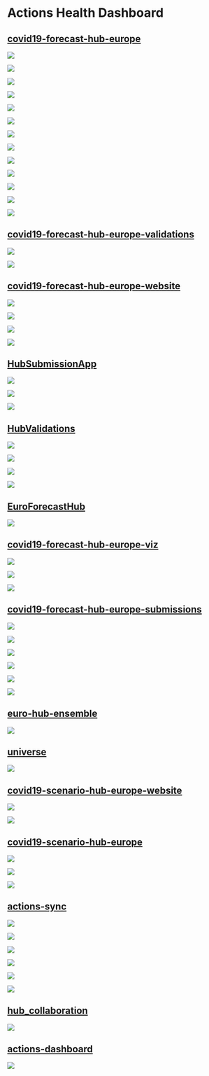 
<!-- README.md is generated from README.Rmd. Please edit that file -->

# Actions Health Dashboard

## [covid19-forecast-hub-europe](https://github.com/covid19-forecast-hub-europe/covid19-forecast-hub-europe)

[![](https://github.com/covid19-forecast-hub-europe/covid19-forecast-hub-europe/workflows/ECDC/badge.svg)](https://github.com/covid19-forecast-hub-europe/covid19-forecast-hub-europe/blob/main/.github/workflows/ECDC.yml)

[![](https://github.com/covid19-forecast-hub-europe/covid19-forecast-hub-europe/workflows/JHU/badge.svg)](https://github.com/covid19-forecast-hub-europe/covid19-forecast-hub-europe/blob/main/.github/workflows/JHU.yml)

[![](https://github.com/covid19-forecast-hub-europe/covid19-forecast-hub-europe/workflows/Check%20Truth/badge.svg)](https://github.com/covid19-forecast-hub-europe/covid19-forecast-hub-europe/blob/main/.github/workflows/check-truth.yml)

[![](https://github.com/covid19-forecast-hub-europe/covid19-forecast-hub-europe/workflows/Ensemble/badge.svg)](https://github.com/covid19-forecast-hub-europe/covid19-forecast-hub-europe/blob/main/.github/workflows/ensemble.yml)

[![](https://github.com/covid19-forecast-hub-europe/covid19-forecast-hub-europe/workflows/Validations%20v2/badge.svg)](https://github.com/covid19-forecast-hub-europe/covid19-forecast-hub-europe/blob/main/.github/workflows/ValidationV2.yml)

[![](https://github.com/covid19-forecast-hub-europe/covid19-forecast-hub-europe/workflows/Visualisation/badge.svg)](https://github.com/covid19-forecast-hub-europe/covid19-forecast-hub-europe/blob/main/.github/workflows/visualisation.yml)

[![](https://github.com/covid19-forecast-hub-europe/covid19-forecast-hub-europe/workflows/Zoltar%20upload/badge.svg)](https://github.com/covid19-forecast-hub-europe/covid19-forecast-hub-europe/blob/main/.github/workflows/zoltar-upload.yml)

[![](https://github.com/covid19-forecast-hub-europe/covid19-forecast-hub-europe/workflows/R-CMD-check/badge.svg)](https://github.com/covid19-forecast-hub-europe/covid19-forecast-hub-europe/blob/main/.github/workflows/R-CMD-check.yaml)

[![](https://github.com/covid19-forecast-hub-europe/covid19-forecast-hub-europe/workflows/Validations%20\(R\)/badge.svg)](https://github.com/covid19-forecast-hub-europe/covid19-forecast-hub-europe/blob/main/.github/workflows/Validations-R.yml)

[![](https://github.com/covid19-forecast-hub-europe/covid19-forecast-hub-europe/workflows/Pull%20Request%20Labeler/badge.svg)](https://github.com/covid19-forecast-hub-europe/covid19-forecast-hub-europe/blob/main/.github/workflows/labeler.yml)

[![](https://github.com/covid19-forecast-hub-europe/covid19-forecast-hub-europe/workflows/Link%20to%20submission%20preview/badge.svg)](https://github.com/covid19-forecast-hub-europe/covid19-forecast-hub-europe/blob/main/.github/workflows/submission_preview.yml)

[![](https://github.com/covid19-forecast-hub-europe/covid19-forecast-hub-europe/workflows/Score%20forecasts/badge.svg)](https://github.com/covid19-forecast-hub-europe/covid19-forecast-hub-europe/blob/main/.github/workflows/scoring.yml)

[![](https://github.com/covid19-forecast-hub-europe/covid19-forecast-hub-europe/workflows/Release/badge.svg)](https://github.com/covid19-forecast-hub-europe/covid19-forecast-hub-europe/blob/main/.github/workflows/release.yml)

## [covid19-forecast-hub-europe-validations](https://github.com/covid19-forecast-hub-europe/covid19-forecast-hub-europe-validations)

[![](https://github.com/covid19-forecast-hub-europe/covid19-forecast-hub-europe-validations/workflows/Send%20submodule%20updates%20to%20parent%20repo/badge.svg)](https://github.com/covid19-forecast-hub-europe/covid19-forecast-hub-europe-validations/blob/main/.github/workflows/send-updates.yml)

[![](https://github.com/covid19-forecast-hub-europe/covid19-forecast-hub-europe-validations/workflows/Validations%20v2/badge.svg)](https://github.com/covid19-forecast-hub-europe/covid19-forecast-hub-europe-validations/blob/main/.github/workflows/validate.yml)

## [covid19-forecast-hub-europe-website](https://github.com/covid19-forecast-hub-europe/covid19-forecast-hub-europe-website)

[![](https://github.com/covid19-forecast-hub-europe/covid19-forecast-hub-europe-website/workflows/Render%20and%20Deploy%20RMarkdown%20Website/badge.svg)](https://github.com/covid19-forecast-hub-europe/covid19-forecast-hub-europe-website/blob/main/.github/workflows/main.yml)

[![](https://github.com/covid19-forecast-hub-europe/covid19-forecast-hub-europe-website/workflows/Create%20country%20reports/badge.svg)](https://github.com/covid19-forecast-hub-europe/covid19-forecast-hub-europe-website/blob/main/.github/workflows/reports-country.yml)

[![](https://github.com/covid19-forecast-hub-europe/covid19-forecast-hub-europe-website/workflows/Create%20model%20reports/badge.svg)](https://github.com/covid19-forecast-hub-europe/covid19-forecast-hub-europe-website/blob/main/.github/workflows/reports-model.yml)

[![](https://github.com/covid19-forecast-hub-europe/covid19-forecast-hub-europe-website/workflows/pages-build-deployment/badge.svg)](https://github.com/covid19-forecast-hub-europe/covid19-forecast-hub-europe-website/blob/main/dynamic/pages/pages-build-deployment)

## [HubSubmissionApp](https://github.com/covid19-forecast-hub-europe/HubSubmissionApp)

[![](https://github.com/covid19-forecast-hub-europe/HubSubmissionApp/workflows/R-CMD-check/badge.svg)](https://github.com/covid19-forecast-hub-europe/HubSubmissionApp/blob/main/.github/workflows/R-CMD-check.yaml)

[![](https://github.com/covid19-forecast-hub-europe/HubSubmissionApp/workflows/deploy-rsconnect/badge.svg)](https://github.com/covid19-forecast-hub-europe/HubSubmissionApp/blob/main/.github/workflows/deploy-rsconnect-forecasthub.yaml)

[![](https://github.com/covid19-forecast-hub-europe/HubSubmissionApp/workflows/deploy-rsconnect/badge.svg)](https://github.com/covid19-forecast-hub-europe/HubSubmissionApp/blob/main/.github/workflows/deploy-rsconnect-scenariohub.yaml)

## [HubValidations](https://github.com/covid19-forecast-hub-europe/HubValidations)

[![](https://github.com/covid19-forecast-hub-europe/HubValidations/workflows/R-CMD-check/badge.svg)](https://github.com/covid19-forecast-hub-europe/HubValidations/blob/main/.github/workflows/R-CMD-check.yaml)

[![](https://github.com/covid19-forecast-hub-europe/HubValidations/workflows/pkgdown/badge.svg)](https://github.com/covid19-forecast-hub-europe/HubValidations/blob/main/.github/workflows/pkgdown.yaml)

[![](https://github.com/covid19-forecast-hub-europe/HubValidations/workflows/test-coverage/badge.svg)](https://github.com/covid19-forecast-hub-europe/HubValidations/blob/main/.github/workflows/test-coverage.yaml)

[![](https://github.com/covid19-forecast-hub-europe/HubValidations/workflows/pages-build-deployment/badge.svg)](https://github.com/covid19-forecast-hub-europe/HubValidations/blob/main/dynamic/pages/pages-build-deployment)

## [EuroForecastHub](https://github.com/covid19-forecast-hub-europe/EuroForecastHub)

[![](https://github.com/covid19-forecast-hub-europe/EuroForecastHub/workflows/R-CMD-check/badge.svg)](https://github.com/covid19-forecast-hub-europe/EuroForecastHub/blob/main/.github/workflows/R-CMD-check.yaml)

## [covid19-forecast-hub-europe-viz](https://github.com/covid19-forecast-hub-europe/covid19-forecast-hub-europe-viz)

[![](https://github.com/covid19-forecast-hub-europe/covid19-forecast-hub-europe-viz/workflows/Code%20Scanning%20-%20Action/badge.svg)](https://github.com/covid19-forecast-hub-europe/covid19-forecast-hub-europe-viz/blob/master/.github/workflows/codeql.yaml)

[![](https://github.com/covid19-forecast-hub-europe/covid19-forecast-hub-europe-viz/workflows/Deploy/badge.svg)](https://github.com/covid19-forecast-hub-europe/covid19-forecast-hub-europe-viz/blob/master/.github/workflows/deploy.yaml)

[![](https://github.com/covid19-forecast-hub-europe/covid19-forecast-hub-europe-viz/workflows/pages-build-deployment/badge.svg)](https://github.com/covid19-forecast-hub-europe/covid19-forecast-hub-europe-viz/blob/master/dynamic/pages/pages-build-deployment)

## [covid19-forecast-hub-europe-submissions](https://github.com/covid19-forecast-hub-europe/covid19-forecast-hub-europe-submissions)

[![](https://github.com/covid19-forecast-hub-europe/covid19-forecast-hub-europe-submissions/workflows/ULZF/badge.svg)](https://github.com/covid19-forecast-hub-europe/covid19-forecast-hub-europe-submissions/blob/main/.github/workflows/automate_ULZF.yml)

[![](https://github.com/covid19-forecast-hub-europe/covid19-forecast-hub-europe-submissions/workflows/UpgUmibUsi/badge.svg)](https://github.com/covid19-forecast-hub-europe/covid19-forecast-hub-europe-submissions/blob/main/.github/workflows/automate_UpgUmibUsi.yml)

[![](https://github.com/covid19-forecast-hub-europe/covid19-forecast-hub-europe-submissions/workflows/EuroCOVIDhub-baseline/badge.svg)](https://github.com/covid19-forecast-hub-europe/covid19-forecast-hub-europe-submissions/blob/main/.github/workflows/automate_baseline.yml)

[![](https://github.com/covid19-forecast-hub-europe/covid19-forecast-hub-europe-submissions/workflows/epinow2/badge.svg)](https://github.com/covid19-forecast-hub-europe/covid19-forecast-hub-europe-submissions/blob/main/.github/workflows/automate_epinow2.yml)

[![](https://github.com/covid19-forecast-hub-europe/covid19-forecast-hub-europe-submissions/workflows/sophiemeakin/badge.svg)](https://github.com/covid19-forecast-hub-europe/covid19-forecast-hub-europe-submissions/blob/main/.github/workflows/automate_sophiemeakin.yml)

[![](https://github.com/covid19-forecast-hub-europe/covid19-forecast-hub-europe-submissions/workflows/weekly-growth/badge.svg)](https://github.com/covid19-forecast-hub-europe/covid19-forecast-hub-europe-submissions/blob/main/.github/workflows/automate_weekly-growth.yml)

## [euro-hub-ensemble](https://github.com/covid19-forecast-hub-europe/euro-hub-ensemble)

[![](https://github.com/covid19-forecast-hub-europe/euro-hub-ensemble/workflows/pages-build-deployment/badge.svg)](https://github.com/covid19-forecast-hub-europe/euro-hub-ensemble/blob/main/dynamic/pages/pages-build-deployment)

## [universe](https://github.com/covid19-forecast-hub-europe/universe)

[![](https://github.com/covid19-forecast-hub-europe/universe/workflows/Validate%20JSONs/badge.svg)](https://github.com/covid19-forecast-hub-europe/universe/blob/main/.github/workflows/validate-json.yaml)

## [covid19-scenario-hub-europe-website](https://github.com/covid19-forecast-hub-europe/covid19-scenario-hub-europe-website)

[![](https://github.com/covid19-forecast-hub-europe/covid19-scenario-hub-europe-website/workflows/Render%20and%20Deploy%20RMarkdown%20Website/badge.svg)](https://github.com/covid19-forecast-hub-europe/covid19-scenario-hub-europe-website/blob/main/.github/workflows/main.yml)

[![](https://github.com/covid19-forecast-hub-europe/covid19-scenario-hub-europe-website/workflows/pages-build-deployment/badge.svg)](https://github.com/covid19-forecast-hub-europe/covid19-scenario-hub-europe-website/blob/main/dynamic/pages/pages-build-deployment)

## [covid19-scenario-hub-europe](https://github.com/covid19-forecast-hub-europe/covid19-scenario-hub-europe)

[![](https://github.com/covid19-forecast-hub-europe/covid19-scenario-hub-europe/workflows/Validations%20\(R\)/badge.svg)](https://github.com/covid19-forecast-hub-europe/covid19-scenario-hub-europe/blob/main/.github/workflows/Validations-R.yml)

[![](https://github.com/covid19-forecast-hub-europe/covid19-scenario-hub-europe/workflows/Pull%20Request%20Labeler/badge.svg)](https://github.com/covid19-forecast-hub-europe/covid19-scenario-hub-europe/blob/main/.github/workflows/labeler.yml)

[![](https://github.com/covid19-forecast-hub-europe/covid19-scenario-hub-europe/workflows/Link%20to%20submission%20preview/badge.svg)](https://github.com/covid19-forecast-hub-europe/covid19-scenario-hub-europe/blob/main/.github/workflows/submission_preview.yml)

## [actions-sync](https://github.com/covid19-forecast-hub-europe/actions-sync)

[![](https://github.com/covid19-forecast-hub-europe/actions-sync/workflows/Import/refresh%20remote%20repositories/badge.svg)](https://github.com/covid19-forecast-hub-europe/actions-sync/blob/main/.github/workflows/import.yaml)

[![](https://github.com/covid19-forecast-hub-europe/actions-sync/workflows/Push%20on%20change/badge.svg)](https://github.com/covid19-forecast-hub-europe/actions-sync/blob/main/.github/workflows/push-on-change.yaml)

[![](https://github.com/covid19-forecast-hub-europe/actions-sync/workflows/Refresh%20all%20remote%20repositories/badge.svg)](https://github.com/covid19-forecast-hub-europe/actions-sync/blob/main/.github/workflows/refresh-all.yaml)

[![](https://github.com/covid19-forecast-hub-europe/actions-sync/workflows/Status/badge.svg)](https://github.com/covid19-forecast-hub-europe/actions-sync/blob/main/.github/workflows/status.yaml)

[![](https://github.com/covid19-forecast-hub-europe/actions-sync/workflows/Update%20GHA%20in%20remote%20repositories/badge.svg)](https://github.com/covid19-forecast-hub-europe/actions-sync/blob/main/.github/workflows/update-gha.yaml)

[![](https://github.com/covid19-forecast-hub-europe/actions-sync/workflows/pages-build-deployment/badge.svg)](https://github.com/covid19-forecast-hub-europe/actions-sync/blob/main/dynamic/pages/pages-build-deployment)

## [hub\_collaboration](https://github.com/covid19-forecast-hub-europe/hub_collaboration)

[![](https://github.com/covid19-forecast-hub-europe/hub_collaboration/workflows/pages-build-deployment/badge.svg)](https://github.com/covid19-forecast-hub-europe/hub_collaboration/blob/main/dynamic/pages/pages-build-deployment)

## [actions-dashboard](https://github.com/covid19-forecast-hub-europe/actions-dashboard)

[![](https://github.com/covid19-forecast-hub-europe/actions-dashboard/workflows/Render%20README/badge.svg)](https://github.com/covid19-forecast-hub-europe/actions-dashboard/blob/main/.github/workflows/render-readme.yaml)
